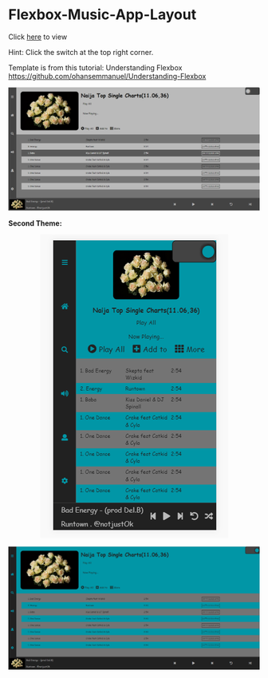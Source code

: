 # Flexbox-Music-App-Layout
Click <a href="https:github.com/horppe/Flexbox+Music+App+Layout">here</a> to view

Hint: Click the switch at the top right corner.

Template is from this tutorial: 
Understanding Flexbox
https://github.com/ohansemmanuel/Understanding-Flexbox

![Alt text](images/readme-one.png?raw=true "Desktop View")

<b>Second Theme:</b>

<p align="center"><img src="./images/readme-three.png?raw=true" alt="Mobile View" /></p>

![Alt text](images/readme-two.png?raw=true "Desktop View")
